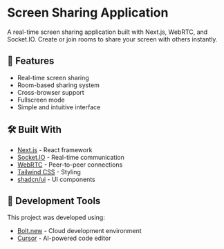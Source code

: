 # Screen Sharing Application

A real-time screen sharing application built with Next.js, WebRTC, and Socket.IO. Create or join rooms to share your screen with others instantly.

## 🚀 Features

-   Real-time screen sharing
-   Room-based sharing system
-   Cross-browser support
-   Fullscreen mode
-   Simple and intuitive interface

## 🛠️ Built With

-   [Next.js](https://nextjs.org/) - React framework
-   [Socket.IO](https://socket.io/) - Real-time communication
-   [WebRTC](https://webrtc.org/) - Peer-to-peer connections
-   [Tailwind CSS](https://tailwindcss.com/) - Styling
-   [shadcn/ui](https://ui.shadcn.com/) - UI components

## 🔧 Development Tools

This project was developed using:

-   [Bolt.new](https://bolt.new) - Cloud development environment
-   [Cursor](https://cursor.sh/) - AI-powered code editor
